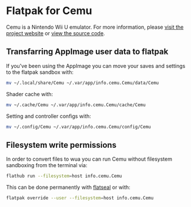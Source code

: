 # Flatpak for Cemu

Cemu is a Nintendo Wii U emulator. For more information, please [visit the project website](https://cemu.info/) or [view the source code](https://github.com/cemu-project/Cemu/).

## Transfarring AppImage user data to flatpak

If you've been using the AppImage you can move your saves and settings to the flatpak sandbox with:

```sh
mv ~/.local/share/Cemu ~/.var/app/info.cemu.Cemu/data/Cemu
```

Shader cache with:
```sh
mv ~/.cache/Cemu ~/.var/app/info.cemu.Cemu/cache/Cemu
```

Setting and controller configs with:
```sh
mv ~/.config/Cemu ~/.var/app/info.cemu.Cemu/config/Cemu
```

## Filesystem write permissions

In order to convert files to wua you can run Cemu without filesystem sandboxing from the terminal via:

```sh
flathub run --filesystem=host info.cemu.Cemu
```

This can be done permanently with [flatseal](https://flathub.org/apps/details/com.github.tchx84.Flatseal) or with:

```sh
flatpak override --user --filesystem=host info.cemu.Cemu
```
